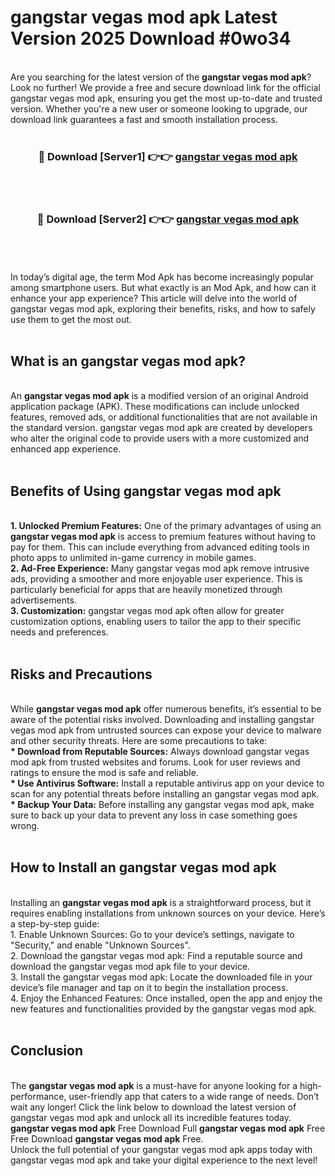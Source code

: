 # gangstar vegas mod apk Latest Version 2025 Download #0wo34<br>
<br>
Are you searching for the latest version of the <strong>gangstar vegas mod apk</strong>? Look no further! We provide a free and secure download link for the official gangstar vegas mod apk, ensuring you get the most up-to-date and trusted version. Whether you're a new user or someone looking to upgrade, our download link guarantees a fast and smooth installation process.
<br>
<br>
<div align="center">
<h3>🔴 Download [Server1] 👉👉 <a href="https://modyolo.store/gangstar_vegas_mod_apk">gangstar vegas mod apk</a></h3><br>
<br>
<h3>🔴 Download [Server2] 👉👉 <a href="https://modyolo.store/=gangstar_vegas_mod_apk">gangstar vegas mod apk</a></h3><br>
</div>
<br>
<br>
In today’s digital age, the term Mod Apk has become increasingly popular among smartphone users. But what exactly is an Mod Apk, and how can it enhance your app experience? This article will delve into the world of gangstar vegas mod apk, exploring their benefits, risks, and how to safely use them to get the most out.
<br>
<br>
<h2>What is an gangstar vegas mod apk?</h2>
<br>
An <strong>gangstar vegas mod apk</strong> is a modified version of an original Android application package (APK). These modifications can include unlocked features, removed ads, or additional functionalities that are not available in the standard version. gangstar vegas mod apk are created by developers who alter the original code to provide users with a more customized and enhanced app experience.
<br>
<br>
<h2>Benefits of Using gangstar vegas mod apk</h2>
<br>
<strong> 1. Unlocked Premium Features:</strong> One of the primary advantages of using an <strong>gangstar vegas mod apk</strong> is access to premium features without having to pay for them. This can include everything from advanced editing tools in photo apps to unlimited in-game currency in mobile games.
<br>
<strong> 2. Ad-Free Experience:</strong> Many gangstar vegas mod apk remove intrusive ads, providing a smoother and more enjoyable user experience. This is particularly beneficial for apps that are heavily monetized through advertisements.
<br>
<strong> 3. Customization:</strong> gangstar vegas mod apk often allow for greater customization options, enabling users to tailor the app to their specific needs and preferences.
<br>
<br>
<h2>Risks and Precautions</h2>
<br>
While <strong>gangstar vegas mod apk</strong> offer numerous benefits, it’s essential to be aware of the potential risks involved. Downloading and installing gangstar vegas mod apk from untrusted sources can expose your device to malware and other security threats. Here are some precautions to take:
<br>
<strong> * Download from Reputable Sources:</strong> Always download gangstar vegas mod apk from trusted websites and forums. Look for user reviews and ratings to ensure the mod is safe and reliable.
<br>
<strong> * Use Antivirus Software:</strong> Install a reputable antivirus app on your device to scan for any potential threats before installing an gangstar vegas mod apk.
<br>
<strong> * Backup Your Data:</strong> Before installing any gangstar vegas mod apk, make sure to back up your data to prevent any loss in case something goes wrong.
<br>
<br>
<h2>How to Install an gangstar vegas mod apk</h2>
<br>
Installing an <strong>gangstar vegas mod apk</strong> is a straightforward process, but it requires enabling installations from unknown sources on your device. Here’s a step-by-step guide:
<br>
 1. Enable Unknown Sources: Go to your device’s settings, navigate to "Security," and enable "Unknown Sources".
<br>
 2. Download the gangstar vegas mod apk: Find a reputable source and download the gangstar vegas mod apk file to your device.
<br>
 3. Install the gangstar vegas mod apk: Locate the downloaded file in your device’s file manager and tap on it to begin the installation process.
<br>
 4. Enjoy the Enhanced Features: Once installed, open the app and enjoy the new features and functionalities provided by the gangstar vegas mod apk.
<br>
<br>
<h2><strong>Conclusion</strong></h2>
<br>
The <strong>gangstar vegas mod apk</strong> is a must-have for anyone looking for a high-performance, user-friendly app that caters to a wide range of needs. Don’t wait any longer! Click the link below to download the latest version of gangstar vegas mod apk and unlock all its incredible features today.
<br>
<strong>gangstar vegas mod apk</strong> Free Download Full <strong>gangstar vegas mod apk</strong> Free Free Download <strong>gangstar vegas mod apk</strong> Free.
<br>
Unlock the full potential of your gangstar vegas mod apk apps today with gangstar vegas mod apk and take your digital experience to the next level!

